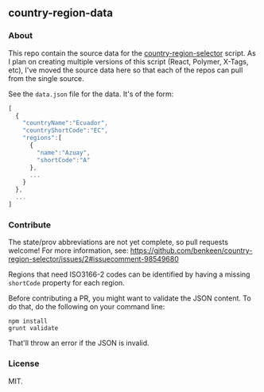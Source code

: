 ## country-region-data 

### About

This repo contain the source data for the [country-region-selector](https://github.com/benkeen/country-region-selector) 
script. As I plan on creating multiple versions of this script (React, Polymer, X-Tags, etc), I've moved the source 
data here so that each of the repos can pull from the single source. 

See the `data.json` file for the data. It's of the form: 

```javascript
[
  {
    "countryName":"Ecuador",
    "countryShortCode":"EC",
    "regions":[
      {
        "name":"Azuay",
        "shortCode":"A"
      },
      ...
    }
  },
  ... 
]
```

### Contribute

The state/prov abbreviations are not yet complete, so pull requests welcome! For more information, see:
https://github.com/benkeen/country-region-selector/issues/2#issuecomment-98549680

Regions that need ISO3166-2 codes can be identified by having a missing `shortCode` property for each region.

Before contributing a PR, you might want to validate the JSON content. To do that, do the following on your command line:

```
npm install
grunt validate
```

That'll throw an error if the JSON is invalid.

### License

MIT.
